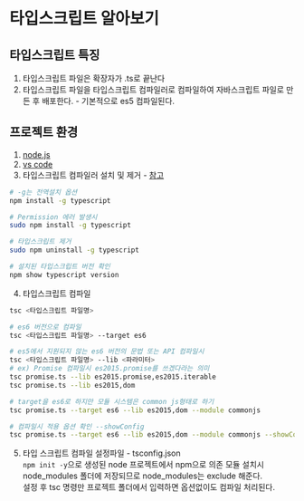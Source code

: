 # 타입스크립트 알아보기

## 타입스크립트 특징
1. 타입스크립트 파일은 확장자가 .ts로 끝난다  
2. 타입스크립트 파일을 타입스크립트 컴파일러로 컴파일하여 자바스크립트 파일로 만든 후 배포한다. - 기본적으로 es5 컴파일된다.

## 프로젝트 환경
1. [node.js](https://nodejs.org/en/)  
2. [vs code](https://code.visualstudio.com/)  
3. 타입스크립트 컴파일러 설치 및 제거 - [참고](https://blog.naver.com/thdbsgh3443/221372524988)
```bash
# -g는 전역설치 옵션
npm install -g typescript 

# Permission 에러 발생시
sudo npm install -g typescript 

# 타입스크립트 제거
sudo npm uninstall -g typescript

# 설치된 타입스크립트 버전 확인
npm show typescript version
```
4. 타입스크립트 컴파일
```bash
tsc <타입스크립트 파일명>

# es6 버전으로 컴파일
tsc <타입스크립트 파일명> --target es6

# es5에서 지원되지 않는 es6 버전의 문법 또는 API 컴파일시
tsc <타입스크립트 파일명> --lib <파라미터>
# ex) Promise 컴파일시 es2015.promise를 쓰겠다라는 의미
tsc promise.ts --lib es2015.promise,es2015.iterable
tsc promise.ts --lib es2015,dom

# target을 es6로 하지만 모듈 시스템은 common js형태로 하기
tsc promise.ts --target es6 --lib es2015,dom --module commonjs

# 컴파일시 적용 옵션 확인 --showConfig
tsc promise.ts --target es6 --lib es2015,dom --module commonjs --showConfig
```

5. 타입 스크립트 컴파일 설정파일 - tsconfig.json  
`npm init -y`으로 생성된 node 프로젝트에서 npm으로 의존 모듈 설치시 node_modules 폴더에 저장되므로 node_modules는 exclude 해준다.  
설정 후 tsc 명령만 프로젝트 폴더에서 입력하면 옵션없이도 컴파일 처리된다.  